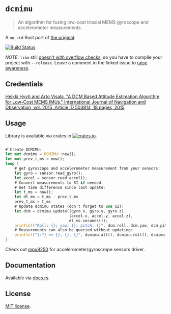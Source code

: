 # `dcmimu`

> An algorithm for fusing low-cost triaxial MEMS gyroscope and accelerometer measurements.

A `no_std` Rust port of [the original](https://github.com/hhyyti/dcm-imu).

[![Build Status](https://travis-ci.org/copterust/dcmimu.svg?branch=master)](https://travis-ci.org/copterust/dcmimu)

*NOTE*: `libm` still [doesn't with overflow checks](https://github.com/japaric/libm/issues/4),
so you have to compile your project with `--release`.
Leave a comment in the linked issue to [raise awareness](https://www.youtube.com/watch?v=KbZIFZm204E).

## Credentials

[Heikki Hyyti and Arto Visala, "A DCM Based Attitude Estimation Algorithm for Low-Cost MEMS IMUs," International Journal of Navigation and Observation, vol. 2015, Article ID 503814, 18 pages, 2015](http://dx.doi.org/10.1155/2015/503814).

## Usage

Library is available via crates.io [![crates.io](http://meritbadge.herokuapp.com/dcmimu?style=flat-square)](https://crates.io/crates/dcmimu).

```rust

# Create DCMIMU:
let mut dcmimu = DCMIMU::new();
let mut prev_t_ms = now();
loop {
    # get gyroscope and accelerometer measurement from your sensors:
    let gyro = sensor.read_gyro();
    let accel = sensor.read_accel();
    # Convert measurements to SI if needed.
    # Get time difference since last update:
    let t_ms = now();
    let dt_ms = t_ms - prev_t_ms
    prev_t_ms = t_ms
    # Update dcmimu states (don't forget to use SI):
    let dcm = dcmimu.update((gyro.x, gyro.y, gyro.z),
                            (accel.x, accel.y, accel.z),
                            dt_ms.seconds());
    println!("Roll: {}; yaw: {}; pitch: {}", dcm.roll, dcm.yaw, dcm.pitch);
    # Measurements can also be queried without updating:
    println!("{:?} == {}, {}, {}", dcmimu.all(), dcmimu.roll(), dcmimu.yaw(), dcmimu.pitch());
}

```

Check out [mpu9250](https://crates.io/crates/mpu9250) for accelerometer/gyroscrope sensors driver.

## Documentation

Available via [docs.rs](https://docs.rs/dcmimu/).

## License

[MIT license](http://opensource.org/licenses/MIT).
